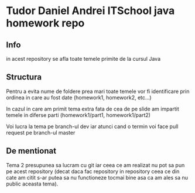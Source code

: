 # Tudor Daniel Andrei ITSchool java homework repo

## Info

in acest repository se afla toate temele primite de la cursul Java

## Structura

Pentru a evita nume de foldere prea mari toate temele vor fi identificare prin ordinea in care au fost date (homework1, homework2, etc...)

In cazul in care am primit tema extra fata de cea de pe slide am impartit temele in diferse parti (homework1/part1, homework1/part2)

Voi lucra la tema pe branch-ul dev iar atunci cand o termin voi face pull request pe branch-ul master

## De mentionat

Tema 2 presupunea sa lucram cu git iar ceea ce am realizat nu pot sa pun pe acest repository (decat daca fac repository in repository ceea ce din cate am citit s-ar putea sa nu functioneze tocmai bine asa ca am ales sa nu public aceasta tema).
